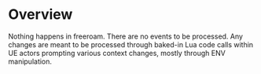 # Overview
Nothing happens in freeroam. There are no events to be processed. Any changes are meant to be processed through baked-in Lua code calls within UE actors prompting various context changes, mostly through ENV manipulation.